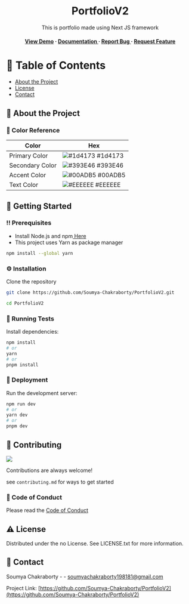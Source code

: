 <div align='center'>

<h1>PortfolioV2</h1>
<p>This is portfolio made using Next JS framework</p>

<h4> <a href=https://soumya-chakraborty.github.io/PortfolioV2/>View Demo</a> <span> · </span> <a href="https://github.com/Soumya-Chakraborty/PortfolioV2/blob/master/README.md"> Documentation </a> <span> · </span> <a href="https://github.com/Soumya-Chakraborty/PortfolioV2/issues"> Report Bug </a> <span> · </span> <a href="https://github.com/Soumya-Chakraborty/PortfolioV2/issues"> Request Feature </a> </h4>


</div>

# :notebook_with_decorative_cover: Table of Contents

- [About the Project](#star2-about-the-project)
- [License](#warning-license)
- [Contact](#handshake-contact)


## :star2: About the Project

### :art: Color Reference
| Color | Hex |
| --------------- | ---------------------------------------------------------------- |
| Primary Color | ![#1d4173](https://via.placeholder.com/10/1d4173?text=+) #1d4173 |
| Secondary Color | ![#393E46](https://via.placeholder.com/10/393E46?text=+) #393E46 |
| Accent Color | ![#00ADB5](https://via.placeholder.com/10/00ADB5?text=+) #00ADB5 |
| Text Color | ![#EEEEEE](https://via.placeholder.com/10/EEEEEE?text=+) #EEEEEE |

## :toolbox: Getting Started

### :bangbang: Prerequisites

- Install Node.js and npm<a href="https://www.bing.com/search?q=node.js+download&filters=dtbk:%22MCFvdmVydmlldyFjZ192NV9kb3dubG9hZCFmNzZlMmQwMy1mODViLTEzMTctMjkyMS1jNTg4ZTg4NzU2NmE%3d%22&FORM=DEPNAV"> Here</a>
- This project uses Yarn as package manager
```bash
npm install --global yarn
```


### :gear: Installation

Clone the repository
```bash
git clone https://github.com/Soumya-Chakraborty/PortfolioV2.git
```

```bash
cd PortfolioV2
```


### :test_tube: Running Tests

Install dependencies:

   ```bash
   npm install
   # or
   yarn
   # or
   pnpm install
   ```


### :triangular_flag_on_post: Deployment

Run the development server:

   ```bash
   npm run dev
   # or
   yarn dev
   # or
   pnpm dev
   ```


## :wave: Contributing

<a href="https://github.com/Soumya-Chakraborty/PortfolioV2/graphs/contributors"> <img src="https://contrib.rocks/image?repo=Louis3797/awesome-readme-template" /> </a>

Contributions are always welcome!

see `contributing.md` for ways to get started

### :scroll: Code of Conduct

Please read the [Code of Conduct](https://github.com/Soumya-Chakraborty/PortfolioV2/blob/master/CODE_OF_CONDUCT.md)

## :warning: License

Distributed under the no License. See LICENSE.txt for more information.

## :handshake: Contact

Soumya Chakraborty - - soumyachakraborty198181@gmail.com

Project Link: [https://github.com/Soumya-Chakraborty/PortfolioV2](https://github.com/Soumya-Chakraborty/PortfolioV2)
